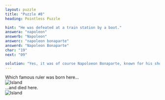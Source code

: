 ```yaml
---
layout: puzzle
title: "Puzzle #8"
heading: Pointless Puzzle

hint: "He was defeated at a train station by a boot."
answera: "napoleon"
answerb: "Napoleon"
answerc: "napoleon bonaparte"
answerd: "Napoleon Bonaparte"
char: "19"
next: "09"

solution: "Yes, it was of course Napoloeon Bonaparte, known for his short stature despite being average height at the time. This was most likely due to british propaganda."
---
```

Which famous ruler was born here...<br>
<img alt="Island" src="{{ site.data.web.baseurl }}/puzzle/img/isle1.png"><br>
...and died here.<br>
<img alt="Island" src="{{site.data.web.baseurl}}/puzzle/img/isle2.png">
